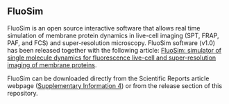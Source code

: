 ## FluoSim

FluoSim is an open source interactive software that allows real time simulation 
of membrane protein dynamics in live-cell imaging (SPT, FRAP, PAF, and FCS) and super-resolution microscopy.
FluoSim software (v1.0) has been released together with the following article: [FluoSim: simulator of single molecule dynamics for fluorescence live-cell and super-resolution imaging of membrane proteins](https://www.nature.com/articles/s41598-020-75814-y).

FluoSim can be downloaded directly from the Scientific Reports article webpage ([Supplementary Information 4](https://www.nature.com/articles/s41598-020-75814-y#Sec22)) or from the release section of this repository. 



